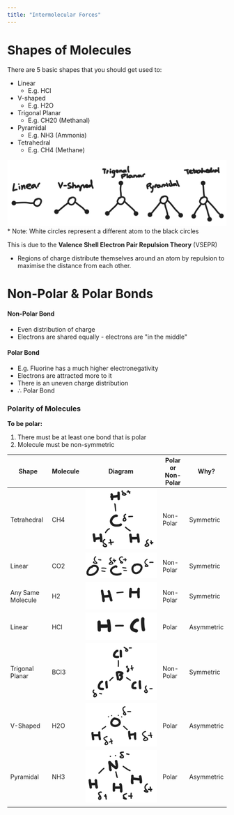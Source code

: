 ```yaml
---
title: "Intermolecular Forces"
---
```


# Shapes of Molecules

There are 5 basic shapes that you should get used to:
- Linear
	- E.g. HCl
- V-shaped
	- E.g. H2O
- Trigonal Planar
	- E.g. CH20 (Methanal)
- Pyramidal
	- E.g. NH3 (Ammonia)
- Tetrahedral
	- E.g. CH4 (Methane)

![Molecule_Shapes](assets/Molecule_Shapes.png)
\* Note: White circles represent a different atom to the black circles

This is due to the **Valence Shell Electron Pair Repulsion Theory** (VSEPR)
- Regions of charge distribute themselves around an atom by repulsion to maximise the distance from each other.


# Non-Polar & Polar Bonds

#### Non-Polar Bond
- Even distribution of charge
- Electrons are shared equally - electrons are "in the middle"

#### Polar Bond
- E.g. Fluorine has a much higher electronegativity
- Electrons are attracted more to it
- There is an uneven charge distribution
- ∴ Polar Bond

### Polarity of Molecules

**To be polar:**
1. There must be at least one bond that is polar
2. Molecule must be non-symmetric

| Shape             | Molecule | Diagram                                                            | Polar or Non-Polar | Why?       |
| ----------------- | -------- | ------------------------------------------------------------------ | ------------------ | ---------- |
| Tetrahedral       | CH4      | ![Methane-Polarity](assets/Methane-Polarity.png)                   | Non-Polar          | Symmetric  |
| Linear            | CO2      | ![CarbonDioxide-Polarity](assets/CarbonDioxide-Polarity.png)       | Non-Polar          | Symmetric  |
| Any Same Molecule | H2       | ![Hydrogen-Polarity](assets/Hydrogen-Polarity.png)                 | Non-Polar          | Symmetric  |
| Linear            | HCl      | ![HydrogenChloride-Polarity](assets/HydrogenChloride-Polarity.png) | Polar              | Asymmetric |
| Trigonal Planar   | BCl3     | ![BoronTriChloride-Polarity](assets/BoronTriChloride-Polarity.png) | Non-Polar          | Symmetric  |
| V-Shaped          | H2O      | ![Water-Polarity](assets/Water-Polarity.png)                       | Polar              | Asymmetric |
| Pyramidal         | NH3      | ![Ammonia-Polarity](assets/Ammonia-Polarity.png)                   | Polar              | Asymmetric |
|                   |          |                                                                    |                    |            |
